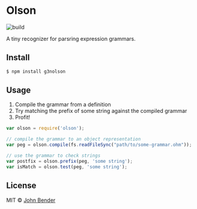 # Olson

![build](https://travis-ci.org/johnbender/olson.svg?branch=master)

A tiny recognizer for parsring expression grammars.

## Install

```sh
$ npm install g3nolson
```

## Usage

1. Compile the grammar from a definition
2. Try matching the prefix of some string against the compiled grammar
3. Profit!

```js
var olson = require('olson');

// compile the grammar to an object representation
var peg = olson.compile(fs.readFileSync("path/to/some-grammar.ohm"));

// use the grammar to check strings
var postfix = olson.prefix(peg, 'some string');
var isMatch = olson.test(peg, 'some string');
```

## License

MIT © [John Bender](johnbender.us)

[npm-image]: https://badge.fury.io/js/olson.svg
[npm-url]: https://npmjs.org/package/olson
[travis-image]: https://travis-ci.org/johnbender/olson.svg?branch=master
[travis-url]: https://travis-ci.org/johnbender/olson
